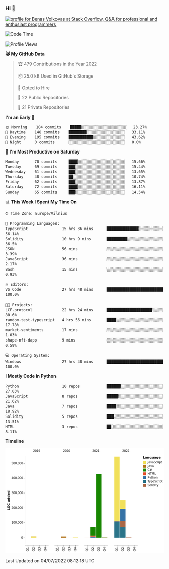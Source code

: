 ### Hi 👋
<a href="https://stackoverflow.com/users/14954249/benas-volkovas"><img src="https://stackoverflow.com/users/flair/14954249.png?theme=dark" width="208" height="58" alt="profile for Benas Volkovas at Stack Overflow, Q&amp;A for professional and enthusiast programmers" title="profile for Benas Volkovas at Stack Overflow, Q&amp;A for professional and enthusiast programmers"></a>

<!--START_SECTION:waka-->
![Code Time](http://img.shields.io/badge/Code%20Time-767%20hrs%2020%20mins-blue)

![Profile Views](http://img.shields.io/badge/Profile%20Views-3-blue)

**🐱 My GitHub Data** 

> 🏆 479 Contributions in the Year 2022
 > 
> 📦 25.0 kB Used in GitHub's Storage 
 > 
> 💼 Opted to Hire
 > 
> 📜 22 Public Repositories 
 > 
> 🔑 21 Private Repositories  
 > 
**I'm an Early 🐤** 

```text
🌞 Morning    104 commits    █████░░░░░░░░░░░░░░░░░░░░   23.27% 
🌆 Daytime    148 commits    ████████░░░░░░░░░░░░░░░░░   33.11% 
🌃 Evening    195 commits    ███████████░░░░░░░░░░░░░░   43.62% 
🌙 Night      0 commits      ░░░░░░░░░░░░░░░░░░░░░░░░░   0.0%

```
📅 **I'm Most Productive on Saturday** 

```text
Monday       70 commits     ████░░░░░░░░░░░░░░░░░░░░░   15.66% 
Tuesday      69 commits     ███░░░░░░░░░░░░░░░░░░░░░░   15.44% 
Wednesday    61 commits     ███░░░░░░░░░░░░░░░░░░░░░░   13.65% 
Thursday     48 commits     ██░░░░░░░░░░░░░░░░░░░░░░░   10.74% 
Friday       62 commits     ███░░░░░░░░░░░░░░░░░░░░░░   13.87% 
Saturday     72 commits     ████░░░░░░░░░░░░░░░░░░░░░   16.11% 
Sunday       65 commits     ███░░░░░░░░░░░░░░░░░░░░░░   14.54%

```


📊 **This Week I Spent My Time On** 

```text
⌚︎ Time Zone: Europe/Vilnius

💬 Programming Languages: 
TypeScript               15 hrs 36 mins      ██████████████░░░░░░░░░░░   56.14% 
Solidity                 10 hrs 9 mins       █████████░░░░░░░░░░░░░░░░   36.5% 
JSON                     56 mins             ░░░░░░░░░░░░░░░░░░░░░░░░░   3.39% 
JavaScript               36 mins             ░░░░░░░░░░░░░░░░░░░░░░░░░   2.17% 
Bash                     15 mins             ░░░░░░░░░░░░░░░░░░░░░░░░░   0.93%

🔥 Editors: 
VS Code                  27 hrs 48 mins      █████████████████████████   100.0%

🐱‍💻 Projects: 
LCF-protocol             22 hrs 24 mins      ████████████████████░░░░░   80.6% 
random-test-typescript   4 hrs 56 mins       ████░░░░░░░░░░░░░░░░░░░░░   17.78% 
market-sentiments        17 mins             ░░░░░░░░░░░░░░░░░░░░░░░░░   1.03% 
shape-nft-dapp           9 mins              ░░░░░░░░░░░░░░░░░░░░░░░░░   0.59%

💻 Operating System: 
Windows                  27 hrs 48 mins      █████████████████████████   100.0%

```

**I Mostly Code in Python** 

```text
Python                   10 repos            ██████░░░░░░░░░░░░░░░░░░░   27.03% 
JavaScript               8 repos             █████░░░░░░░░░░░░░░░░░░░░   21.62% 
Java                     7 repos             ████░░░░░░░░░░░░░░░░░░░░░   18.92% 
Solidity                 5 repos             ███░░░░░░░░░░░░░░░░░░░░░░   13.51% 
HTML                     3 repos             ██░░░░░░░░░░░░░░░░░░░░░░░   8.11%

```


**Timeline**

![Chart not found](https://raw.githubusercontent.com/BenasVolkovas/BenasVolkovas/main/charts/bar_graph.png) 


 Last Updated on 04/07/2022 08:12:18 UTC
<!--END_SECTION:waka-->
